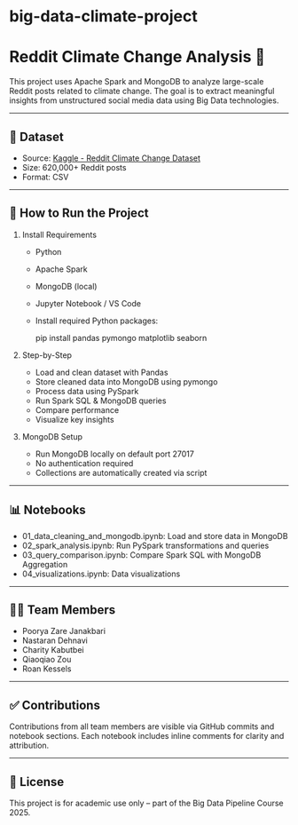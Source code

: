 # big-data-climate-project
# Reddit Climate Change Analysis 🚀

This project uses Apache Spark and MongoDB to analyze large-scale Reddit posts related to climate change. The goal is to extract meaningful insights from unstructured social media data using Big Data technologies.

---

## 📁 Dataset

- Source: [Kaggle - Reddit Climate Change Dataset](https://www.kaggle.com/datasets/pavellexyr/the-reddit-climate-change-dataset)
- Size: 620,000+ Reddit posts
- Format: CSV

---

## 🔧 How to Run the Project

1. Install Requirements
   - Python 
   - Apache Spark
   - MongoDB (local)
   - Jupyter Notebook / VS Code
   - Install required Python packages:
    
     pip install pandas pymongo matplotlib seaborn
     
2. Step-by-Step

   - Load and clean dataset with Pandas
   - Store cleaned data into MongoDB using pymongo
   - Process data using PySpark
   - Run Spark SQL & MongoDB queries
   - Compare performance
   - Visualize key insights

3. MongoDB Setup
   - Run MongoDB locally on default port 27017
   - No authentication required
   - Collections are automatically created via script

---

## 📊 Notebooks

- 01_data_cleaning_and_mongodb.ipynb: Load and store data in MongoDB
- 02_spark_analysis.ipynb: Run PySpark transformations and queries
- 03_query_comparison.ipynb: Compare Spark SQL with MongoDB Aggregation
- 04_visualizations.ipynb: Data visualizations

---

## 👨‍💻 Team Members

- Poorya Zare Janakbari
- Nastaran Dehnavi
- Charity Kabutbei 
- Qiaoqiao Zou
- Roan Kessels

---

## ✅ Contributions

Contributions from all team members are visible via GitHub commits and notebook sections. Each notebook includes inline comments for clarity and attribution.

---

## 📌 License

This project is for academic use only – part of the Big Data Pipeline Course 2025.